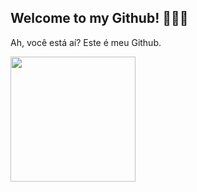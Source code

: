 ## Welcome to my Github! 👋👨‍💻

Ah, você está aí? Este é meu Github.
  
  <div align="left">
  <a href="https://github.com/ocalado">
  <img height="200em" src="https://github-readme-stats.vercel.app/api?username=ocalado&show_icons=true&theme=algolia&include_all_commits=true&count_private=true"/>
</div>
    
  ## 
  


